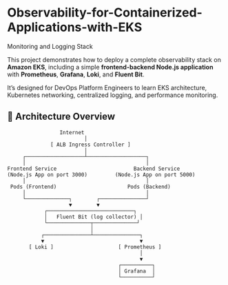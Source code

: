 # Observability-for-Containerized-Applications-with-EKS
Monitoring and Logging Stack

This project demonstrates how to deploy a complete observability stack on **Amazon EKS**, including a simple **frontend-backend Node.js application** with **Prometheus**, **Grafana**, **Loki**, and **Fluent Bit**.

It’s designed for DevOps Platform Engineers to learn EKS architecture, Kubernetes networking, centralized logging, and performance monitoring.

## 🧱 Architecture Overview

                     Internet
                             │
                  [ ALB Ingress Controller ]
                             │
         ┌───────────────────┴───────────────────┐
         │                                       │
    Frontend Service                         Backend Service
    (Node.js App on port 3000)         (Node.js App on port 5000)
         │                                       │
     Pods (Frontend)                       Pods (Backend)
         │                                       │
         └──────────────┐        ┌───────────────┘
                        ▼        ▼
                ┌────────────────────────────┐
                │   Fluent Bit (log collector) │
                └──────────────┬──────────────┘
                               │
               ┌───────────────┴───────────────┐
               ▼                               ▼
           [ Loki ]                     [ Prometheus ]
                                               │
                                               ▼
                                        ┌──────────┐
                                        │ Grafana  │
                                        └──────────┘
